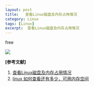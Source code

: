 ```yaml
---
layout: post
title:   查看Linux磁盘及内存占用情况
category: Linux
tags: [Linux]
excerpt:  查看Linux磁盘及内存占用情况
---
```


free

![](http://www.nangongyibin.com/assets/images/Linux/188.png)

**[参考文献]**

1. [查看Linux磁盘及内存占用情况](https://blog.csdn.net/u014311799/article/details/78775175 "查看Linux磁盘及内存占用情况")
2. [linux 如何查看还有多少，可用内存空间](https://blog.csdn.net/m0_37235489/article/details/83340540 "linux 如何查看还有多少，可用内存空间")



